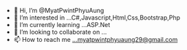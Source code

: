 


- 👋 Hi, I’m @MyatPwintPhyuAung
- 👀 I’m interested in ...C#,Javascript,Html,Css,Bootstrap,Php
- 🌱 I’m currently learning ...ASP.Net
- 💞️ I’m looking to collaborate on ...
- 📫 How to reach me ...myatpwintphyuaung29@gmail.com

<!---
MyatPwintPhyuAung/MyatPwintPhyuAung is a ✨ special ✨ repository because its `README.md` (this file) appears on your GitHub profile.
You can click the Preview link to take a look at your changes.
--->
